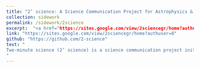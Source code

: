```yaml
---
title: "2’ science: A Science Communication Project for Astrophysics & Space Physics"
collection: sidework
permalink: /sidework/2science
excerpt:  "<a href="https://sites.google.com/view/2sciencegr/home?authuser=0"> <br/><img src='/images/2sci_logo.jpg'> </a>"
link: "https://sites.google.com/view/2sciencegr/home?authuser=0"
github: "https://github.com/2-science"
text: "
Two-minute science (2’ science) is a science communication project initiated and supported by early-career Greek astrophysicists and space physicists. Since December 2020 an effort by all the members of the project is conducted to bridge the gap between the scientific community and the public of Greek readers. The idea behind the project is to write short articles that have an approximate reading time of two minutes. These articles are separated in three difficulty levels to cover a broad range of readers, starting from your students to experiences adults. Furthermore, we include the opportunity to “ask an expert” where any reader can post a question that will be addressed by a researcher of the field. These questions are answered by the board of the team or by contacting an expert from the Greek astronomical society
"
---
```


